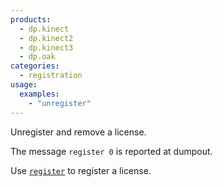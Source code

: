 ```yaml
---
products:
  - dp.kinect
  - dp.kinect2
  - dp.kinect3
  - dp.oak
categories:
  - registration
usage:
  examples:
    - "unregister"
---
```


Unregister and remove a license.

The message `register 0` is reported at dumpout.

Use [`register`](../attributes/register.md) to register a license.
